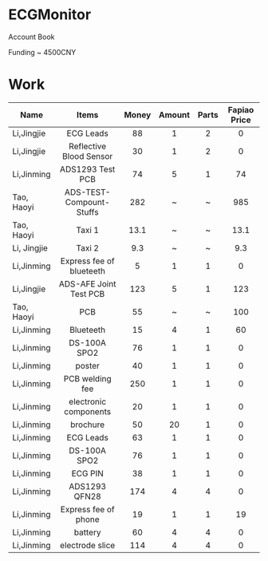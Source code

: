# ECGMonitor
Account Book
 
Funding ~ 4500CNY


# Work

| Name        | Items    |  Money  | Amount| Parts| Fapiao Price
| --------   | :-----:   | :----: |  :----: | :----:|:----:|
Li,Jingjie | ECG Leads  |88 | 1| 2| 0
Li,Jingjie | Reflective Blood Sensor |30| 1 | 2 | 0
Li,Jinming | ADS1293 Test PCB | 74 | 5| 1| 74
Tao, Haoyi | ADS-TEST-Compount-Stuffs | 282 |~ | ~ | 985
Tao, Haoyi | Taxi 1 | 13.1|~|~|13.1
Li, Jingjie | Taxi 2 | 9.3 |~|~|9.3
Li,Jinming | Express fee of blueteeth | 5|1|1|0
Li,Jingjie | ADS-AFE Joint Test PCB | 123|5|1|123
Tao, Haoyi | PCB | 55 |~ | ~ | 100
Li,Jinming | Blueteeth | 15|4|1|60
Li,Jinming | DS-100A SPO2 |76|1|1|0
Li,Jinming | poster |40|1|1|0
Li,Jinming | PCB welding fee |250|1|1|0
Li,Jinming | electronic components |20|1|1|0
Li,Jinming | brochure |50|20|1|0
Li,Jinming | ECG Leads |63|1|1|0
Li,Jinming | DS-100A SPO2 |76|1|1|0
Li,Jinming | ECG PIN |38|1|1|0
Li,Jinming | ADS1293 QFN28 |174|4|4|0
Li,Jinming | Express fee of phone |19|1|1|19
Li,Jinming | battery |60|4|4|0
Li,Jinming | electrode slice |114|4|4|0
